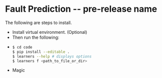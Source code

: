 # Fault Prediction -- pre-release name

The following are steps to install.

  - Install virtual environment. (Optional)
  - Then run the following:
  - ```sh
    $ cd code
    $ pip install --editable .
    $ learners --help # displays options
    $ learners f <path_to_file_or_dir>
    ```
  - Magic
